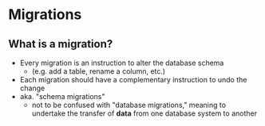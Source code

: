 # Migrations

## What is a migration?

* Every migration is an instruction to alter the database schema
  * (e.g. add a table, rename a column, etc.)
* Each migration should have a complementary instruction to undo the change  
* aka. "schema migrations"
  * not to be confused with "database migrations," meaning to undertake the transfer of **data** from one database system to another